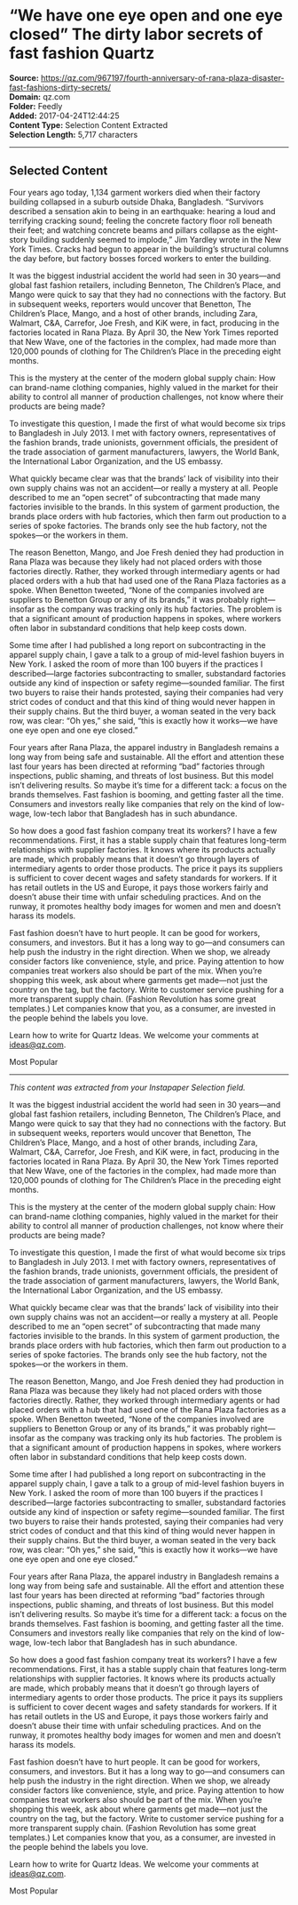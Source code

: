 # “We have one eye open and one eye closed” The dirty labor secrets of fast fashion Quartz

**Source:** https://qz.com/967197/fourth-anniversary-of-rana-plaza-disaster-fast-fashions-dirty-secrets/  
**Domain:** qz.com  
**Folder:** Feedly  
**Added:** 2017-04-24T12:44:25  
**Content Type:** Selection Content Extracted  
**Selection Length:** 5,717 characters  


---

## Selected Content

Four years ago today, 1,134 garment workers died when their factory building collapsed in a suburb outside Dhaka, Bangladesh. “Survivors described a sensation akin to being in an earthquake: hearing a loud and terrifying cracking sound; feeling the concrete factory floor roll beneath their feet; and watching concrete beams and pillars collapse as the eight-story building suddenly seemed to implode,” Jim Yardley wrote in the New York Times. Cracks had begun to appear in the building’s structural columns the day before, but factory bosses forced workers to enter the building.

It was the biggest industrial accident the world had seen in 30 years—and global fast fashion retailers, including Benneton, The Children’s Place, and Mango were quick to say that they had no connections with the factory. But in subsequent weeks, reporters would uncover that Benetton, The Children’s Place, Mango, and a host of other brands, including Zara, Walmart, C&A, Carrefor, Joe Fresh, and KiK were, in fact, producing in the factories located in Rana Plaza. By April 30, the New York Times reported that New Wave, one of the factories in the complex, had made more than 120,000 pounds of clothing for The Children’s Place in the preceding eight months.

This is the mystery at the center of the modern global supply chain: How can brand-name clothing companies, highly valued in the market for their ability to control all manner of production challenges, not know where their products are being made?

To investigate this question, I made the first of what would become six trips to Bangladesh in July 2013. I met with factory owners, representatives of the fashion brands, trade unionists, government officials, the president of the trade association of garment manufacturers, lawyers, the World Bank, the International Labor Organization, and the US embassy.

What quickly became clear was that the brands’ lack of visibility into their own supply chains was not an accident—or really a mystery at all. People described to me an “open secret” of subcontracting that made many factories invisible to the brands. In this system of garment production, the brands place orders with hub factories, which then farm out production to a series of spoke factories. The brands only see the hub factory, not the spokes—or the workers in them.

The reason Benetton, Mango, and Joe Fresh denied they had production in Rana Plaza was because they likely had not placed orders with those factories directly. Rather, they worked through intermediary agents or had placed orders with a hub that had used one of the Rana Plaza factories as a spoke. When Benetton tweeted, “None of the companies involved are suppliers to Benetton Group or any of its brands,” it was probably right—insofar as the company was tracking only its hub factories. The problem is that a significant amount of production happens in spokes, where workers often labor in substandard conditions that help keep costs down.

Some time after I had published a long report on subcontracting in the apparel supply chain, I gave a talk to a group of mid-level fashion buyers in New York. I asked the room of more than 100 buyers if the practices I described—large factories subcontracting to smaller, substandard factories outside any kind of inspection or safety regime—sounded familiar. The first two buyers to raise their hands protested, saying their companies had very strict codes of conduct and that this kind of thing would never happen in their supply chains. But the third buyer, a woman seated in the very back row, was clear: “Oh yes,” she said, “this is exactly how it works—we have one eye open and one eye closed.”

Four years after Rana Plaza, the apparel industry in Bangladesh remains a long way from being safe and sustainable. All the effort and attention these last four years has been directed at reforming “bad” factories through inspections, public shaming, and threats of lost business. But this model isn’t delivering results. So maybe it’s time for a different tack: a focus on the brands themselves. Fast fashion is booming, and getting faster all the time. Consumers and investors really like companies that rely on the kind of low-wage, low-tech labor that Bangladesh has in such abundance.

So how does a good fast fashion company treat its workers? I have a few recommendations. First, it has a stable supply chain that features long-term relationships with supplier factories. It knows where its products actually are made, which probably means that it doesn’t go through layers of intermediary agents to order those products. The price it pays its suppliers is sufficient to cover decent wages and safety standards for workers. If it has retail outlets in the US and Europe, it pays those workers fairly and doesn’t abuse their time with unfair scheduling practices. And on the runway, it promotes healthy body images for women and men and doesn’t harass its models.

Fast fashion doesn’t have to hurt people. It can be good for workers, consumers, and investors. But it has a long way to go—and consumers can help push the industry in the right direction. When we shop, we already consider factors like convenience, style, and price. Paying attention to how companies treat workers also should be part of the mix. When you’re shopping this week, ask about where garments get made—not just the country on the tag, but the factory. Write to customer service pushing for a more transparent supply chain. (Fashion Revolution has some great templates.) Let companies know that you, as a consumer, are invested in the people behind the labels you love.

Learn how to write for Quartz Ideas. We welcome your comments at ideas@qz.com.

Most Popular

---

*This content was extracted from your Instapaper Selection field.*

It was the biggest industrial accident the world had seen in 30 years—and global fast fashion retailers, including Benneton, The Children’s Place, and Mango were quick to say that they had no connections with the factory. But in subsequent weeks, reporters would uncover that Benetton, The Children’s Place, Mango, and a host of other brands, including Zara, Walmart, C&A, Carrefor, Joe Fresh, and KiK were, in fact, producing in the factories located in Rana Plaza. By April 30, the New York Times reported that New Wave, one of the factories in the complex, had made more than 120,000 pounds of clothing for The Children’s Place in the preceding eight months.

This is the mystery at the center of the modern global supply chain: How can brand-name clothing companies, highly valued in the market for their ability to control all manner of production challenges, not know where their products are being made?

To investigate this question, I made the first of what would become six trips to Bangladesh in July 2013. I met with factory owners, representatives of the fashion brands, trade unionists, government officials, the president of the trade association of garment manufacturers, lawyers, the World Bank, the International Labor Organization, and the US embassy.

What quickly became clear was that the brands’ lack of visibility into their own supply chains was not an accident—or really a mystery at all. People described to me an “open secret” of subcontracting that made many factories invisible to the brands. In this system of garment production, the brands place orders with hub factories, which then farm out production to a series of spoke factories. The brands only see the hub factory, not the spokes—or the workers in them.

The reason Benetton, Mango, and Joe Fresh denied they had production in Rana Plaza was because they likely had not placed orders with those factories directly. Rather, they worked through intermediary agents or had placed orders with a hub that had used one of the Rana Plaza factories as a spoke. When Benetton tweeted, “None of the companies involved are suppliers to Benetton Group or any of its brands,” it was probably right—insofar as the company was tracking only its hub factories. The problem is that a significant amount of production happens in spokes, where workers often labor in substandard conditions that help keep costs down.

Some time after I had published a long report on subcontracting in the apparel supply chain, I gave a talk to a group of mid-level fashion buyers in New York. I asked the room of more than 100 buyers if the practices I described—large factories subcontracting to smaller, substandard factories outside any kind of inspection or safety regime—sounded familiar. The first two buyers to raise their hands protested, saying their companies had very strict codes of conduct and that this kind of thing would never happen in their supply chains. But the third buyer, a woman seated in the very back row, was clear: “Oh yes,” she said, “this is exactly how it works—we have one eye open and one eye closed.”

Four years after Rana Plaza, the apparel industry in Bangladesh remains a long way from being safe and sustainable. All the effort and attention these last four years has been directed at reforming “bad” factories through inspections, public shaming, and threats of lost business. But this model isn’t delivering results. So maybe it’s time for a different tack: a focus on the brands themselves. Fast fashion is booming, and getting faster all the time. Consumers and investors really like companies that rely on the kind of low-wage, low-tech labor that Bangladesh has in such abundance.

So how does a good fast fashion company treat its workers? I have a few recommendations. First, it has a stable supply chain that features long-term relationships with supplier factories. It knows where its products actually are made, which probably means that it doesn’t go through layers of intermediary agents to order those products. The price it pays its suppliers is sufficient to cover decent wages and safety standards for workers. If it has retail outlets in the US and Europe, it pays those workers fairly and doesn’t abuse their time with unfair scheduling practices. And on the runway, it promotes healthy body images for women and men and doesn’t harass its models.

Fast fashion doesn’t have to hurt people. It can be good for workers, consumers, and investors. But it has a long way to go—and consumers can help push the industry in the right direction. When we shop, we already consider factors like convenience, style, and price. Paying attention to how companies treat workers also should be part of the mix. When you’re shopping this week, ask about where garments get made—not just the country on the tag, but the factory. Write to customer service pushing for a more transparent supply chain. (Fashion Revolution has some great templates.) Let companies know that you, as a consumer, are invested in the people behind the labels you love.

Learn how to write for Quartz Ideas. We welcome your comments at ideas@qz.com.

Most Popular
